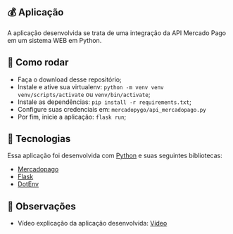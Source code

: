 ## 💰 Aplicação

A aplicação desenvolvida se trata de uma integração da API Mercado Pago em um sistema WEB em Python.

## 🤔 Como rodar

- Faça o download desse repositório;
- Instale e ative sua virtualenv: `python -m venv venv`  `venv/scripts/activate` ou `venv/bin/activate`;
- Instale as dependências: `pip install -r requirements.txt`;
- Configure suas credenciais em: `mercadopygo/api_mercadopago.py`
- Por fim, inicie a aplicação: `flask run`;

## 🧰 Tecnologias

Essa aplicação foi desenvolvida com [Python](https://docs.python.org/pt-br/3/index.html) e suas seguintes bibliotecas:

- [Mercadopago](https://www.mercadopago.com.br/developers/pt/guides/sdks/official/python/)
- [Flask](https://flask.palletsprojects.com/en/1.1.x/)
- [DotEnv](https://pypi.org/project/python-dotenv/)

## 📝 Observações

- Vídeo explicação da aplicação desenvolvida: [Vídeo](https://youtu.be/a5WrNPOatto)